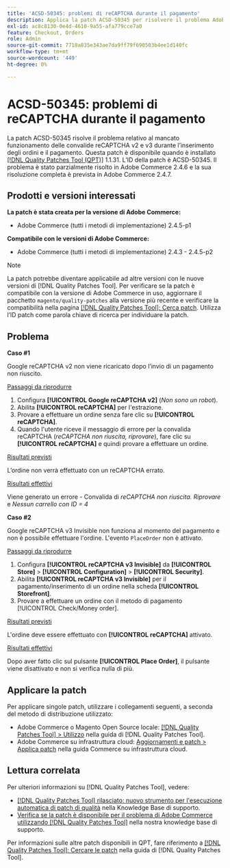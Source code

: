 ```yaml
---
title: 'ACSD-50345: problemi di reCAPTCHA durante il pagamento'
description: Applica la patch ACSD-50345 per risolvere il problema Adobe Commerce in cui le convalide reCAPTCHA v2 e v3 non sono riuscite durante il posizionamento degli ordini e durante il pagamento.
exl-id: ac8c8130-0e4d-4610-9a55-afa779cce7a0
feature: Checkout, Orders
role: Admin
source-git-commit: 7718a835e343ae7da9ff79f690503b4ee1d140fc
workflow-type: tm+mt
source-wordcount: '449'
ht-degree: 0%

---
```


# ACSD-50345: problemi di reCAPTCHA durante il pagamento

La patch ACSD-50345 risolve il problema relativo al mancato funzionamento delle convalide reCAPTCHA v2 e v3 durante l’inserimento degli ordini e il pagamento. Questa patch è disponibile quando è installato [[!DNL Quality Patches Tool (QPT)]](/help/announcements/adobe-commerce-announcements/magento-quality-patches-released-new-tool-to-self-serve-quality-patches.md) 1.1.31. L’ID della patch è ACSD-50345. Il problema è stato parzialmente risolto in Adobe Commerce 2.4.6 e la sua risoluzione completa è prevista in Adobe Commerce 2.4.7.

## Prodotti e versioni interessati

**La patch è stata creata per la versione di Adobe Commerce:**

* Adobe Commerce (tutti i metodi di implementazione) 2.4.5-p1

**Compatibile con le versioni di Adobe Commerce:**

* Adobe Commerce (tutti i metodi di implementazione) 2.4.3 - 2.4.5-p2

>[!NOTE]
>
>La patch potrebbe diventare applicabile ad altre versioni con le nuove versioni di [!DNL Quality Patches Tool]. Per verificare se la patch è compatibile con la versione di Adobe Commerce in uso, aggiornare il pacchetto `magento/quality-patches` alla versione più recente e verificare la compatibilità nella pagina [[!DNL Quality Patches Tool]: Cerca patch](https://experienceleague.adobe.com/tools/commerce-quality-patches/index.html?lang=it). Utilizza l’ID patch come parola chiave di ricerca per individuare la patch.

## Problema

**Caso #1**

Google reCAPTCHA v2 non viene ricaricato dopo l’invio di un pagamento non riuscito.

<u>Passaggi da riprodurre</u>

1. Configura **[!UICONTROL Google reCAPTCHA v2]** (*Non sono un robot*).
1. Abilita **[!UICONTROL reCAPTCHA]** per l&#39;estrazione.
1. Provare a effettuare un ordine senza fare clic su **[!UICONTROL reCAPTCHA]**.
1. Quando l&#39;utente riceve il messaggio di errore per la convalida reCAPTCHA (*reCAPTCHA non riuscita, riprovare*), fare clic su **[!UICONTROL reCAPTCHA]** e quindi provare a effettuare un ordine.

<u>Risultati previsti</u>

L’ordine non verrà effettuato con un reCAPTCHA errato.

<u>Risultati effettivi</u>

Viene generato un errore - Convalida di *reCAPTCHA non riuscita. Riprovare* e *Nessun carrello con ID = 4*

**Caso #2**

Google reCAPTCHA v3 Invisible non funziona al momento del pagamento e non è possibile effettuare l&#39;ordine. L&#39;evento `PlaceOrder` non è attivato.

<u>Passaggi da riprodurre</u>

1. Configura **[!UICONTROL reCAPTCHA v3 Invisible]** da **[!UICONTROL Store]** > **[!UICONTROL Configuration]** > **[!UICONTROL Security]**.
1. Abilita **[!UICONTROL reCAPTCHA v3 Invisible]** per il pagamento/inserimento di un ordine nella scheda **[!UICONTROL Storefront]**.
1. Provare a effettuare un ordine con il metodo di pagamento [!UICONTROL Check/Money order].

<u>Risultati previsti</u>

L&#39;ordine deve essere effettuato con **[!UICONTROL reCAPTCHA]** attivato.

<u>Risultati effettivi</u>

Dopo aver fatto clic sul pulsante **[!UICONTROL Place Order]**, il pulsante viene disattivato e non si verifica nulla di più.

## Applicare la patch

Per applicare singole patch, utilizzare i collegamenti seguenti, a seconda del metodo di distribuzione utilizzato:

* Adobe Commerce o Magento Open Source locale: [[!DNL Quality Patches Tool] > Utilizzo](https://experienceleague.adobe.com/docs/commerce-operations/tools/quality-patches-tool/usage.html?lang=it) nella guida di [!DNL Quality Patches Tool].
* Adobe Commerce su infrastruttura cloud: [Aggiornamenti e patch > Applica patch](https://experienceleague.adobe.com/docs/commerce-cloud-service/user-guide/develop/upgrade/apply-patches.html?lang=it) nella guida Commerce su infrastruttura cloud.

## Lettura correlata

Per ulteriori informazioni su [!DNL Quality Patches Tool], vedere:

* [[!DNL Quality Patches Tool] rilasciato: nuovo strumento per l&#39;esecuzione automatica di patch di qualità](/help/announcements/adobe-commerce-announcements/magento-quality-patches-released-new-tool-to-self-serve-quality-patches.md) nella Knowledge Base di supporto.
* [Verifica se la patch è disponibile per il problema di Adobe Commerce utilizzando  [!DNL Quality Patches Tool]](/help/support-tools/patches-available-in-qpt-tool/check-patch-for-magento-issue-with-magento-quality-patches.md) nella nostra knowledge base di supporto.

Per informazioni sulle altre patch disponibili in QPT, fare riferimento a [[!DNL Quality Patches Tool]: Cercare le patch](https://experienceleague.adobe.com/tools/commerce-quality-patches/index.html?lang=it) nella guida di [!DNL Quality Patches Tool].
